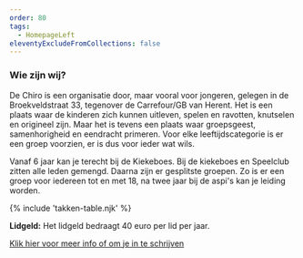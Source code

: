 ```yaml
---
order: 80
tags:
  - HomepageLeft
eleventyExcludeFromCollections: false
---
```


### Wie zijn wij?

De Chiro is een organisatie door, maar vooral voor jongeren, gelegen in de Broekveldstraat 33, tegenover de Carrefour/GB van Herent. Het is een plaats waar de kinderen zich kunnen uitleven, spelen en ravotten, knutselen en origineel zijn. Maar het is tevens een plaats waar groepsgeest, samenhorigheid en eendracht primeren. Voor elke leeftijdscategorie is er een groep voorzien, er is dus voor ieder wat wils.

Vanaf 6 jaar kan je terecht bij de Kiekeboes. Bij de kiekeboes en Speelclub zitten alle leden gemengd. Daarna zijn er gesplitste groepen. Zo is er een groep voor iedereen tot en met 18, na twee jaar bij de aspi's kan je leiding worden.

{% include 'takken-table.njk' %}

**Lidgeld:** Het lidgeld bedraagt 40 euro per lid per jaar.

[Klik hier voor meer info of om je in te schrijven](/lidworden/)